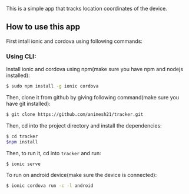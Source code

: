 This is a simple app that tracks location coordinates of the device.

## How to use this app

First intall ionic and cordova using following commands:

### Using CLI:

Install ionic and cordova using npm(make sure you have npm and nodejs installed):

```bash
$ sudo npm install -g ionic cordova
```

Then, clone it from github by giving following command(make sure you have git installed):

```bash
$ git clone https://github.com/animesh21/tracker.git
```

Then, cd into the project directory and install the dependencies:

```bash
$ cd tracker
$npm install
```

Then, to run it, cd into `tracker` and run:

```bash
$ ionic serve
```

To run on android device(make sure the device is connected):

```bash
$ ionic cordova run -c -l android
```



